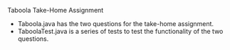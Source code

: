 Taboola Take-Home Assignment



- Taboola.java has the two questions for the take-home assignment.
- TaboolaTest.java is a series of tests to test the functionality of the two questions.